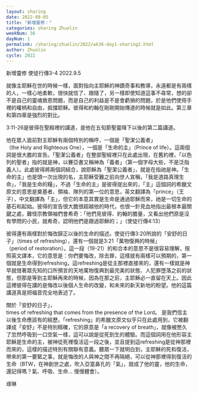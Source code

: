 ```yaml
---
layout: sharing
date: 2022-09-05
title: "新增靈修："
categories: sharing Zhuolin
weekNum: 36
dayNum: 1
permalink: /sharing/zhuolin/2022/wk36-day1-sharing2.html
author: Zhuolin
cycle: 2022
---  
```

新增靈修 使徒行傳3-4
2022.9.5

就像主耶穌在世的時候一樣，面對指向主耶穌的神蹟奇事和教導，永遠都是有兩樣的人，一樣心地柔軟，很快就信了、跟隨了，另一樣即使知道這事不尋常，想的卻不是自己的靈魂救恩問題，而是自己的利益是不是會虧損的問題，於是他們使用手裡的權柄和自由，抵擋耶穌。彼得和約翰在剛剛開始傳道的時候就是如此。第三章和第四章是強烈的對比。

3:11-26是彼得在聖殿裡的講道，是他在五旬節聖靈降下以後的第二篇講道。

他在眾人面前對主耶穌有兩個特別的稱呼，一個是「聖潔公義者」（the Holy and Righteous One），一個是「生命的主」（Prince of life）。這兩個詞是很大膽的宣告。「聖潔公義者」在整部聖經裡只在此處出現，在舊約裡，「以色列的聖者」指的就是神，以賽亞書又稱神為「義者」（第一個字母大些，不是泛指義人）。此處彼得將兩個詞結合，說耶穌為「聖潔公義者」，就是在指祂是神。「生命的主」也是頭一次出現的名，主耶穌受難之前向世人宣稱，「我是道路真理生命」，「我是生命的糧」，不過「生命的主」是彼得提出來的，「主」這個詞的希臘文原文的意思是奠基者、領袖、隊列的第一位的意思，英文翻譯為「prince」（王子），中文翻譯為「主」，但它的本意其實是生命是通過耶穌而來，祂是一切生命的基石和起始。彼得的宣告很大膽很超越他的時代，也很一針見血地指出最根本最關鍵之處，難怪宗教領袖們會希奇：「他們見彼得、約翰的膽量，又看出他們原是沒有學問的小民，就希奇，認明他們是跟過耶穌的；」（使徒行傳4:13）

彼得還有兩樣對於悔改歸正以後的生命的描述。使徒行傳3:20所說的「安舒的日子」（times of refreshing），還有一個就是3:21「萬物復興的時候」（period of restoration）。這一段（19-21）的和合本的意思不是很容易理解，按照英文譯本，它的意思是：你們要悔改，除去罪，這樣就有兩樣可以預期的，第一個就是生命得到refreshing，這refreshing是從主那裡直接來的，還有一樣就是神早就借著眾先知的口所預言的天地萬物復興到最完美的狀態、人犯罪墮落之前的狀態，但那是等到主耶穌再來的時候，因為在那之前，主耶穌必一直留在天上。因此這裡彼得在講的是悔改以後個人生命的改變，和未來的新天新地的盼望。他的這篇講道真是把福音完全地表述了。

關於「安舒的日子」，times of refreshing that comes from the presence of the Lord。 是我們信主以後生命應該有的經歷。「refreshing」的希臘文原文似乎只在此處用到，它被翻譯成「安舒」不是特別精確，它的原意是「a recovery of breath」，就像被憋久了忽然呼吸到一口空氣一樣，這可以說是從死到生的體驗。而這個詞用在他形容主耶穌是生命的主，被神從死裡復活這一段之後，並且提到這refreshing是從神那裡而來的，這樣的描述特別有關聯有意義。聽眾一下就明白到，主耶穌的死和復活，帶來的第一要緊之事，就是悔改的人與神之間不再隔絕，可以從神那裡得到復活的生命（BTW，在神創世之處，吹入亞當鼻孔的「氣」，就成了他的靈，他的生命，還記得嗎？氣、呼吸、生命… 慢慢體會）。


琢琳
